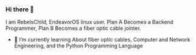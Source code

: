 ### Hi there 👋

I am RebelsChild, EndeavorOS linux user.
Plan A Becomes a Backend Programmer, Plan B Becomes a fiber optic cable jointer.

- 🌱 I’m currently learning About fiber optic cables, Computer and Network Engineering, and the Python Programming Language
